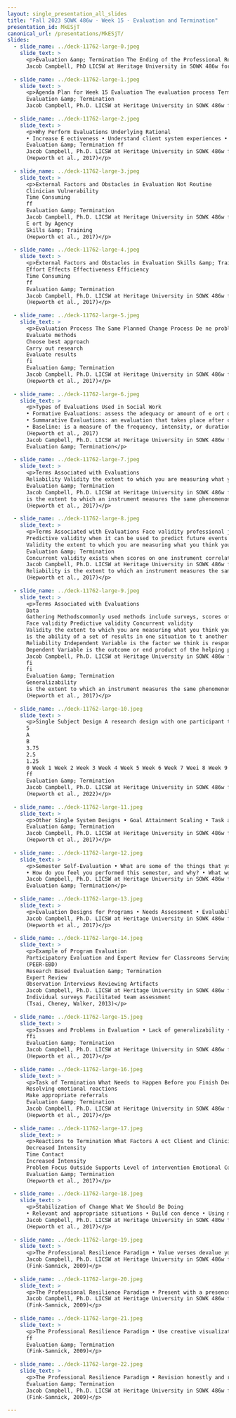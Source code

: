 ```yaml
---
layout: single_presentation_all_slides
title: "Fall 2023 SOWK 486w - Week 15 - Evaluation and Termination"
presentation_id: MkESjT
canonical_url: /presentations/MkESjT/
slides:
  - slide_name: ../deck-11762-large-0.jpeg
    slide_text: >
      <p>Evaluation &amp; Termination The Ending of the Professional Relationship
      Jacob Campbell, PhD LICSW at Heritage University in SOWK 486w for Fall 2023</p>
      
  - slide_name: ../deck-11762-large-1.jpeg
    slide_text: >
      <p>Agenda Plan for Week 15 Evaluation The evaluation process Termination Follow up Self-care
      Evaluation &amp; Termination
      Jacob Campbell, Ph.D. LICSW at Heritage University in SOWK 486w for Fall 2023</p>
      
  - slide_name: ../deck-11762-large-2.jpeg
    slide_text: >
      <p>Why Perform Evaluations Underlying Rational
      • Increase E ectiveness • Understand client system experiences • Build professional knowledge base
      Evaluation &amp; Termination ff
      Jacob Campbell, Ph.D. LICSW at Heritage University in SOWK 486w for Fall 2023
      (Hepworth et al., 2017)</p>
      
  - slide_name: ../deck-11762-large-3.jpeg
    slide_text: >
      <p>External Factors and Obstacles in Evaluation Not Routine
      Clinician Vulnerability
      Time Consuming
      ff
      Evaluation &amp; Termination
      Jacob Campbell, Ph.D. LICSW at Heritage University in SOWK 486w for Fall 2023
      E ort by Agency
      Skills &amp; Training
      (Hepworth et al., 2017)</p>
      
  - slide_name: ../deck-11762-large-4.jpeg
    slide_text: >
      <p>External Factors and Obstacles in Evaluation Skills &amp; Training E ort by Agency Not Routine Clinician Vulnerability
      Effort Effects Effectiveness Efficiency
      Time Consuming
      ff
      Evaluation &amp; Termination
      Jacob Campbell, Ph.D. LICSW at Heritage University in SOWK 486w for Fall 2023
      (Hepworth et al., 2017)</p>
      
  - slide_name: ../deck-11762-large-5.jpeg
    slide_text: >
      <p>Evaluation Process The Same Planned Change Process De ne problem
      Evaluate methods
      Choose best approach
      Carry out research
      Evaluate results
      fi
      Evaluation &amp; Termination
      Jacob Campbell, Ph.D. LICSW at Heritage University in SOWK 486w for Fall 2023
      (Hepworth et al., 2017)</p>
      
  - slide_name: ../deck-11762-large-6.jpeg
    slide_text: >
      <p>Types of Evaluations Used in Social Work
      • Formative Evaluations: assess the adequacy or amount of e ort directed at solving a client systems problem and gathering data during the actual intervention
      • Summarative Evaluations: an evaluation that takes place after completing the planned change process
      • Baseline: is a measure of the frequency, intensity, or duration of a behavior.
      (Hepworth et al., 2017)
      Jacob Campbell, Ph.D. LICSW at Heritage University in SOWK 486w for Fall 2023 ff
      Evaluation &amp; Termination</p>
      
  - slide_name: ../deck-11762-large-7.jpeg
    slide_text: >
      <p>Terms Associated with Evaluations
      Reliability Validity the extent to which you are measuring what you think you are measuring
      Evaluation &amp; Termination
      Jacob Campbell, Ph.D. LICSW at Heritage University in SOWK 486w for Fall 2023
      is the extent to which an instrument measures the same phenomenon in the same way each time the measure is used. Reliable instruments produce consistent results over time
      (Hepworth et al., 2017)</p>
      
  - slide_name: ../deck-11762-large-8.jpeg
    slide_text: >
      <p>Terms Associated with Evaluations Face validity professional judgment about whether the measure actually measure what it is supposed to
      Predictive validity when it can be used to predict future events
      Validity the extent to which you are measuring what you think you are measuring
      Evaluation &amp; Termination
      Concurrent validity exists when scores on one instrument correlate well with scores on another instrument that is already considered valid
      Jacob Campbell, Ph.D. LICSW at Heritage University in SOWK 486w for Fall 2023
      Reliability is the extent to which an instrument measures the same phenomenon in the same way each time the measure is used. Reliable instruments produce consistent results over time
      (Hepworth et al., 2017)</p>
      
  - slide_name: ../deck-11762-large-9.jpeg
    slide_text: >
      <p>Terms Associated with Evaluations
      Data
      Gathering Methodscommonly used methods include surveys, scores of instruments, interviews with signi cant others, collected data, surveys or interviews, self reports, products which is achievement of a speci c task or change in behavior, or observational measures these rely on others to observe a change in the clients behavior
      Face validity Predictive validity Concurrent validity
      Validity the extent to which you are measuring what you think you are measuring
      is the ability of a set of results in one situation to t another circumstance or instance
      Reliability Independent Variable is the factor we think is responsible for causing certain behaviors, reactions or events
      Dependent Variable is the outcome or end product of the helping process
      Jacob Campbell, Ph.D. LICSW at Heritage University in SOWK 486w for Fall 2023 fi
      fi
      fi
      Evaluation &amp; Termination
      Generalizability
      is the extent to which an instrument measures the same phenomenon in the same way each time the measure is used. Reliable instruments produce consistent results over time
      (Hepworth et al., 2017)</p>
      
  - slide_name: ../deck-11762-large-10.jpeg
    slide_text: >
      <p>Single Subject Design A research design with one participant that uses repeated measures before, during, and after treatment to assess the e ectiveness of an intervention.
      5
      A
      B
      3.75
      2.5
      1.25
      0 Week 1 Week 2 Week 3 Week 4 Week 5 Week 6 Week 7 Weei 8 Week 9 Week 10
      ff
      Evaluation &amp; Termination
      Jacob Campbell, Ph.D. LICSW at Heritage University in SOWK 486w for Fall 2023
      (Hepworth et al., 2022)</p>
      
  - slide_name: ../deck-11762-large-11.jpeg
    slide_text: >
      <p>Other Single System Designs • Goal Attainment Scaling • Task achievement scaling • Client satisfaction • Target problem scaling
      Evaluation &amp; Termination
      Jacob Campbell, Ph.D. LICSW at Heritage University in SOWK 486w for Fall 2023
      (Hepworth et al., 2017)</p>
      
  - slide_name: ../deck-11762-large-12.jpeg
    slide_text: >
      <p>Semester Self-Evaluation • What are some of the things that you have learned this semester? • How has it changed your way of thinking about the work that you will do in the future?
      • How do you feel you performed this semester, and why? • What would you do di erently if you had a chance to do this all over again?
      Jacob Campbell, Ph.D. LICSW at Heritage University in SOWK 486w for Fall 2023 ff
      Evaluation &amp; Termination</p>
      
  - slide_name: ../deck-11762-large-13.jpeg
    slide_text: >
      <p>Evaluation Designs for Programs • Needs Assessment • Evaluability Assessment • Process Analysis • Program Outcome Analysis • Continuous Quality Assurance Evaluations • Program Monitoring Evaluation &amp; Termination
      Jacob Campbell, Ph.D. LICSW at Heritage University in SOWK 486w for Fall 2023
      (Hepworth et al., 2017)</p>
      
  - slide_name: ../deck-11762-large-14.jpeg
    slide_text: >
      <p>Example of Program Evaluation
      Participatory Evaluation and Expert Review for Classrooms Serving Students with EBD
      (PEER-EBD)
      Research Based Evaluation &amp; Termination
      Expert Review
      Observation Interviews Reviewing Artifacts
      Jacob Campbell, Ph.D. LICSW at Heritage University in SOWK 486w for Fall 2023
      Individual surveys Facilitated team assessment
      (Tsai, Cheney, Walker, 2013)</p>
      
  - slide_name: ../deck-11762-large-15.jpeg
    slide_text: >
      <p>Issues and Problems in Evaluation • Lack of generalizability • Choice of evaluation tools • Ethical considerations • No buy in • Di culty
      ffi
      Evaluation &amp; Termination
      Jacob Campbell, Ph.D. LICSW at Heritage University in SOWK 486w for Fall 2023
      (Hepworth et al., 2017)</p>
      
  - slide_name: ../deck-11762-large-16.jpeg
    slide_text: >
      <p>Task of Termination What Needs to Happen Before you Finish Decide when Evaluate achievement Maintain and continuing objectives
      Resolving emotional reactions
      Make appropriate referrals
      Evaluation &amp; Termination
      Jacob Campbell, Ph.D. LICSW at Heritage University in SOWK 486w for Fall 2023
      (Hepworth et al., 2017)</p>
      
  - slide_name: ../deck-11762-large-17.jpeg
    slide_text: >
      <p>Reactions to Termination What Factors A ect Client and Clinician
      Decreased Intensity
      Time Contact
      Increased Intensity
      Problem Focus Outside Supports Level of intervention Emotional Content Type of Group Jacob Campbell, Ph.D. LICSW at Heritage University in SOWK 486w for Fall 2023 ff
      Evaluation &amp; Termination
      (Hepworth et al., 2017)</p>
      
  - slide_name: ../deck-11762-large-18.jpeg
    slide_text: >
      <p>Stabilization of Change What We Should Be Doing
      • Relevant and appropriate situations • Build con dence • Using multiple situations and settings • Naturally occurring consequences • Use of follow up • Reducing setbacks in other environments • Teaching problem solving process Evaluation &amp; Termination fi
      Jacob Campbell, Ph.D. LICSW at Heritage University in SOWK 486w for Fall 2023
      (Hepworth et al., 2017)</p>
      
  - slide_name: ../deck-11762-large-19.jpeg
    slide_text: >
      <p>The Professional Resilience Paradigm • Value verses devalue your professional self • Have positive contacts with colleagues and peers • Take that break • Pace yourself • Achieve validation • Use the power of professional networking Evaluation &amp; Termination
      Jacob Campbell, Ph.D. LICSW at Heritage University in SOWK 486w for Fall 2023
      (Fink-Samnick, 2009)</p>
      
  - slide_name: ../deck-11762-large-20.jpeg
    slide_text: >
      <p>The Professional Resilience Paradigm • Present with a presence • Laugh at least once a day • Stop to take that long deep breath • Develop a grounding list • Stop and take 10 • Take control and shift activities Evaluation &amp; Termination
      Jacob Campbell, Ph.D. LICSW at Heritage University in SOWK 486w for Fall 2023
      (Fink-Samnick, 2009)</p>
      
  - slide_name: ../deck-11762-large-21.jpeg
    slide_text: >
      <p>The Professional Resilience Paradigm • Use creative visualization • De-connect to Re-connect • Release frustration with a silent meow • Exercise • Turn o your professional switch • Think of te on Jacob Campbell, Ph.D. LICSW at Heritage University in SOWK 486w for Fall 2023 fl
      ff
      Evaluation &amp; Termination
      (Fink-Samnick, 2009)</p>
      
  - slide_name: ../deck-11762-large-22.jpeg
    slide_text: >
      <p>The Professional Resilience Paradigm • Revision honestly and regularly • Share professional resilience with health and human services professionals everywhere
      Evaluation &amp; Termination
      Jacob Campbell, Ph.D. LICSW at Heritage University in SOWK 486w for Fall 2023
      (Fink-Samnick, 2009)</p>
      
---
```

